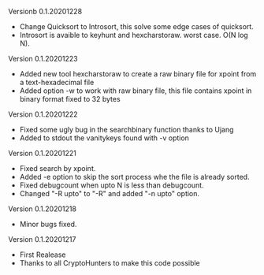 Versionb 0.1.20201228
- Change Quicksort to Introsort, this solve some edge cases of quicksort.
- Introsort is avaible to keyhunt and hexcharstoraw. worst case. O(N log N).

Version 0.1.20201223
- Added new tool hexcharstoraw to create a raw binary file for xpoint from a text-hexadecimal file
- Added option -w to work with raw binary file, this file contains xpoint in binary format fixed to 32 bytes

Version 0.1.20201222
- Fixed some ugly bug in the searchbinary function thanks to Ujang
- Added to stdout the vanitykeys found with -v option

Version 0.1.20201221
- Fixed search by xpoint.
- Added -e option to skip the sort process whe the file is already sorted.
- Fixed debugcount when upto N is less than debugcount.
- Changed "-R upto" to "-R" and added "-n upto" option.

Version 0.1.20201218
- Minor bugs fixed.

Version 0.1.20201217
- First Realease
- Thanks to all CryptoHunters to make this code possible
